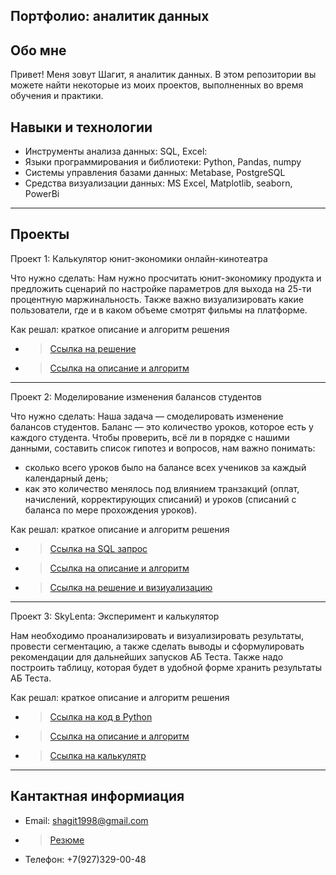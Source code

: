 Портфолио: аналитик данных
----------------------------------------------------------------------------------------------------------------------------------------------------
Обо мне
----------------------------------------------------------------------------------------------------------------------------------------------------
Привет! Меня зовут Шагит, я аналитик данных. В этом репозитории вы можете найти некоторые из моих проектов, выполненных во время обучения и практики.

Навыки и технологии
----------------------------------------------------------------------------------------------------------------------------------------------------
- Инструменты анализа данных: SQL, Excel:
- Языки программирования и библиотеки: Python, Pandas, numpy
- Системы управления базами данных: Metabase, PostgreSQL
- Средства визуализации данных: MS Excel, Matplotlib, seaborn, PowerBi
----------------------------------------------------------------------------------------------------------------------------------------------------
Проекты
----------------------------------------------------------------------------------------------------------------------------------------------------
Проект 1: Калькулятор юнит-экономики онлайн-кинотеатра

Что нужно сделать:
Нам нужно просчитать юнит-экономику продукта и предложить сценарий по настройке параметров для выхода на 25-ти процентную маржинальность. Также важно визуализировать какие пользователи, где и в каком объеме смотрят фильмы на платформе.

Как решал: краткое описание и алгоритм решения 
- > <a href="https://docs.google.com/spreadsheets/d/1e4jirDdd-3dC7nlbIsow9btE46L8o9-4/edit?usp=sharing&ouid=115284385167150126898&rtpof=true&sd=true">Ссылка на решение</a>
- > <a href="https://docs.google.com/document/d/1caPijRZBlFRpwMmKImQOwcxXfqtup4aU/edit?usp=sharing&ouid=115284385167150126898&rtpof=true&sd=true">Ссылка на описание и алгоритм </a>  
----------------------------------------------------------------------------------------------------------------------------------------------------
Проект 2: Моделирование изменения балансов студентов

Что нужно сделать:
Наша задача — смоделировать изменение балансов студентов. Баланс — это количество уроков, которое есть у каждого студента.
Чтобы проверить, всё ли в порядке с нашими данными, составить список гипотез и вопросов, нам важно понимать:
-	сколько всего уроков было на балансе всех учеников за каждый календарный день;
-	как это количество менялось под влиянием транзакций (оплат, начислений, корректирующих списаний) и уроков (списаний с баланса по мере прохождения уроков).

Как решал: краткое описание и алгоритм решения
- > <a href="https://drive.google.com/file/d/1b81SrSiWtv24e8dXLfzWAygtPLuWKMdU/view?usp=sharing">Ссылка на SQL запрос</a>
- > <a href="https://docs.google.com/document/d/1xpdSG9mDCBH2YNrgLY7Fw2WTT-QiEuor/edit?usp=sharing&ouid=115284385167150126898&rtpof=true&sd=true">Ссылка на описание и алгоритм </a>
- > <a href="https://docs.google.com/spreadsheets/d/1kugVv-hlpqfF1ShpqkY1jaI1nznbKLvg/edit?usp=sharing&ouid=115284385167150126898&rtpof=true&sd=true">Ссылка на решение и визиуализацию </a>  
----------------------------------------------------------------------------------------------------------------------------------------------------
Проект 3: SkyLenta: Эксперимент и калькулятор

Нам необходимо проанализировать и визуализировать результаты, провести сегментацию, а также сделать выводы и сформулировать рекомендации для дальнейших запусков АБ Теста. Также надо построить таблицу, которая будет в удобной форме хранить результаты АБ Теста.

Как решал: краткое описание и алгоритм решения
- > <a href="https://drive.google.com/file/d/19tN7AqffjN8L98MSabPRN2jWazDRyOKL/view?usp=sharing">Ссылка на код в Python</a>
- > <a href="https://docs.google.com/document/d/1rTYHkaSGgyKr5v7b3yNpKvJ6GY9S9FKP/edit?usp=sharing&ouid=115284385167150126898&rtpof=true&sd=true">Ссылка на описание и алгоритм </a>
- > <a href="https://docs.google.com/spreadsheets/d/1LYE1o5iUbkVIP7EwfGhD4S6bi72kP5QI/edit?usp=sharing&ouid=115284385167150126898&rtpof=true&sd=true">Ссылка на калькулятр </a>
----------------------------------------------------------------------------------------------------------------------------------------------------
Кантактная информиация
----------------------------------------------------------------------------------------------------------------------------------------------------
- Email: shagit1998@gmail.com
-  > <a href="https://drive.google.com/file/d/1pzDCAMJTjFq95S8F9RDP9P48DWlqnbHx/view?usp=sharing">Резюме </a>  
- Телефон: +7(927)329-00-48
